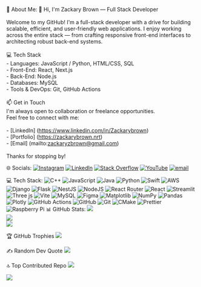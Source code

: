 💫 About Me: 
👋 Hi, I'm Zackary Brown — Full Stack Developer<br><br>Welcome to my GitHub! I'm a full-stack developer with a drive for building scalable, efficient, and user-friendly web applications. I enjoy working across the entire stack — from crafting responsive front-end interfaces to architecting robust back-end systems.<br><br>💻 Tech Stack<br>- Languages: JavaScript / Python, HTML/CSS, SQL<br>- Front-End: React, Next.js <br>- Back-End: Node.js <br>- Databases: MySQL<br>- Tools & DevOps: Git, GitHub Actions<br><br> 📫 Get in Touch<br>I'm always open to collaboration or freelance opportunities.  <br>Feel free to connect with me:<br><br>- [LinkedIn] (https://www.linkedin.com/in/Zackarybrown)<br>- [Portfolio] (https://zackarybrown.nrt)<br>- [Email] (mailto:zackaryzbrown@gmail.com)<br><br>Thanks for stopping by!


🌐 Socials:
[![Instagram](https://img.shields.io/badge/Instagram-%23E4405F.svg?logo=Instagram&logoColor=white)](https://instagram.com/ZacksBroDev) [![LinkedIn](https://img.shields.io/badge/LinkedIn-%230077B5.svg?logo=linkedin&logoColor=white)](https://linkedin.com/in/https://www.linkedin.com/in/zackary-brown-a2b60b20a/) [![Stack Overflow](https://img.shields.io/badge/-Stackoverflow-FE7A16?logo=stack-overflow&logoColor=white)](https://stackoverflow.com/users/https://stackoverflow.com/users/14920088/zackary-brown) [![YouTube](https://img.shields.io/badge/YouTube-%23FF0000.svg?logo=YouTube&logoColor=white)](https://youtube.com/@ZacksBroDev) [![email](https://img.shields.io/badge/Email-D14836?logo=gmail&logoColor=white)](mailto:zackaryzbrown@gmail.com) 

💻 Tech Stack:
![C++](https://img.shields.io/badge/c++-%2300599C.svg?style=for-the-badge&logo=c%2B%2B&logoColor=white) ![JavaScript](https://img.shields.io/badge/javascript-%23323330.svg?style=for-the-badge&logo=javascript&logoColor=%23F7DF1E) ![Java](https://img.shields.io/badge/java-%23ED8B00.svg?style=for-the-badge&logo=openjdk&logoColor=white) ![Python](https://img.shields.io/badge/python-3670A0?style=for-the-badge&logo=python&logoColor=ffdd54) ![Swift](https://img.shields.io/badge/swift-F54A2A?style=for-the-badge&logo=swift&logoColor=white) ![AWS](https://img.shields.io/badge/AWS-%23FF9900.svg?style=for-the-badge&logo=amazon-aws&logoColor=white) ![Django](https://img.shields.io/badge/django-%23092E20.svg?style=for-the-badge&logo=django&logoColor=white) ![Flask](https://img.shields.io/badge/flask-%23000.svg?style=for-the-badge&logo=flask&logoColor=white) ![NestJS](https://img.shields.io/badge/nestjs-%23E0234E.svg?style=for-the-badge&logo=nestjs&logoColor=white) ![NodeJS](https://img.shields.io/badge/node.js-6DA55F?style=for-the-badge&logo=node.js&logoColor=white) ![React Router](https://img.shields.io/badge/React_Router-CA4245?style=for-the-badge&logo=react-router&logoColor=white) ![React](https://img.shields.io/badge/react-%2320232a.svg?style=for-the-badge&logo=react&logoColor=%2361DAFB) ![Streamlit](https://img.shields.io/badge/Streamlit-%23FE4B4B.svg?style=for-the-badge&logo=streamlit&logoColor=white) ![Three js](https://img.shields.io/badge/threejs-black?style=for-the-badge&logo=three.js&logoColor=white) ![Vite](https://img.shields.io/badge/vite-%23646CFF.svg?style=for-the-badge&logo=vite&logoColor=white) ![MySQL](https://img.shields.io/badge/mysql-4479A1.svg?style=for-the-badge&logo=mysql&logoColor=white) ![Figma](https://img.shields.io/badge/figma-%23F24E1E.svg?style=for-the-badge&logo=figma&logoColor=white) ![Matplotlib](https://img.shields.io/badge/Matplotlib-%23ffffff.svg?style=for-the-badge&logo=Matplotlib&logoColor=black) ![NumPy](https://img.shields.io/badge/numpy-%23013243.svg?style=for-the-badge&logo=numpy&logoColor=white) ![Pandas](https://img.shields.io/badge/pandas-%23150458.svg?style=for-the-badge&logo=pandas&logoColor=white) ![Plotly](https://img.shields.io/badge/Plotly-%233F4F75.svg?style=for-the-badge&logo=plotly&logoColor=white) ![GitHub Actions](https://img.shields.io/badge/github%20actions-%232671E5.svg?style=for-the-badge&logo=githubactions&logoColor=white) ![GitHub](https://img.shields.io/badge/github-%23121011.svg?style=for-the-badge&logo=github&logoColor=white) ![Git](https://img.shields.io/badge/git-%23F05033.svg?style=for-the-badge&logo=git&logoColor=white) ![CMake](https://img.shields.io/badge/CMake-%23008FBA.svg?style=for-the-badge&logo=cmake&logoColor=white) ![Prettier](https://img.shields.io/badge/prettier-%23F7B93E.svg?style=for-the-badge&logo=prettier&logoColor=black) ![Raspberry Pi](https://img.shields.io/badge/-Raspberry_Pi-C51A4A?style=for-the-badge&logo=Raspberry-Pi)
📊 GitHub Stats:
![](https://github-readme-stats.vercel.app/api?username=ZacksBroDev&theme=dark&hide_border=false&include_all_commits=false&count_private=false)<br/>
![](https://nirzak-streak-stats.vercel.app/?user=ZacksBroDev&theme=dark&hide_border=false)<br/>
![](https://github-readme-stats.vercel.app/api/top-langs/?username=ZacksBroDev&theme=dark&hide_border=false&include_all_commits=false&count_private=false&layout=compact)

🏆 GitHub Trophies
![](https://github-profile-trophy.vercel.app/?username=ZacksBroDev&theme=radical&no-frame=true&no-bg=false&margin-w=4)

✍️ Random Dev Quote
![](https://quotes-github-readme.vercel.app/api?type=vetical&theme=radical)

🔝 Top Contributed Repo
![](https://github-contributor-stats.vercel.app/api?username=ZacksBroDev&limit=5&theme=dark&combine_all_yearly_contributions=true)

[![](https://visitcount.itsvg.in/api?id=ZacksBroDev&icon=2&color=7)](https://visitcount.itsvg.in)

<!-- Proudly created with GPRM ( https://gprm.itsvg.in ) -->
